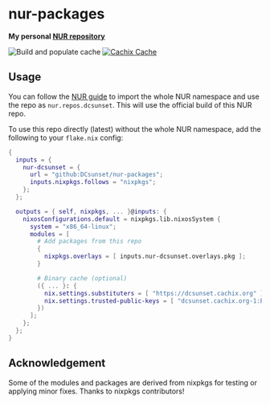 # nur-packages

**My personal [NUR repository](https://nur.nix-community.org/repos/dcsunset/)**

<!-- Remove this if you don't use github actions -->
![Build and populate cache](https://github.com/DCsunset/nur-packages/workflows/Build%20and%20populate%20cache/badge.svg)
[![Cachix Cache](https://img.shields.io/badge/cachix-dcsunset-blue.svg)](https://dcsunset.cachix.org)


## Usage

You can follow the [NUR guide](https://github.com/nix-community/NUR#how-to-use) to import the whole NUR namespace
and use the repo as `nur.repos.dcsunset`.
This will use the official build of this NUR repo.

To use this repo directly (latest) without the whole NUR namespace,
add the following to your `flake.nix` config:

```nix
{
  inputs = {
    nur-dcsunset = {
      url = "github:DCsunset/nur-packages";
      inputs.nixpkgs.follows = "nixpkgs";
    };
  };

  outputs = { self, nixpkgs, ... }@inputs: {
    nixosConfigurations.default = nixpkgs.lib.nixosSystem {
      system = "x86_64-linux";
      modules = [
        # Add packages from this repo
        {
          nixpkgs.overlays = [ inputs.nur-dcsunset.overlays.pkg ];
        }

        # Binary cache (optional)
        ({ ... }: {
          nix.settings.substituters = [ "https://dcsunset.cachix.org" ];
          nix.settings.trusted-public-keys = [ "dcsunset.cachix.org-1:EGXkNb1C+03/dYGG5QOFt9cXIiZcuwMLDcdZw1wlkU0=" ];
        })
      ];
    };
  };
}
```

## Acknowledgement

Some of the modules and packages are derived from nixpkgs for testing or applying minor fixes.
Thanks to nixpkgs contributors!

